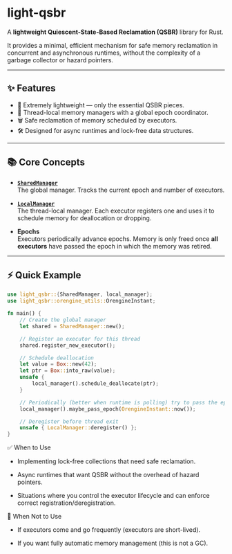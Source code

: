 # light-qsbr

A **lightweight Quiescent-State-Based Reclamation (QSBR)** library for Rust.

It provides a minimal, efficient mechanism for safe memory reclamation in concurrent
and asynchronous runtimes, without the complexity of a garbage collector or hazard pointers.

---

## ✨ Features

- 🚀 Extremely lightweight — only the essential QSBR pieces.
- 🧵 Thread-local memory managers with a global epoch coordinator.
- 🗑️ Safe reclamation of memory scheduled by executors.
- 🛠️ Designed for async runtimes and lock-free data structures.

---

## 📚 Core Concepts

- **[`SharedManager`](https://docs.rs/light-qsbr/latest/light_qsbr/struct.SharedManager.html)**  
  The global manager. Tracks the current epoch and number of executors.

- **[`LocalManager`](https://docs.rs/light-qsbr/latest/light_qsbr/struct.LocalManager.html)**  
  The thread-local manager.
  Each executor registers one and uses it to schedule
  memory for deallocation or dropping.

- **Epochs**  
  Executors periodically advance epochs.
  Memory is only freed once **all executors**
  have passed the epoch in which the memory was retired.

---

## ⚡ Quick Example

```rust
use light_qsbr::{SharedManager, local_manager};
use light_qsbr::orengine_utils::OrengineInstant;

fn main() {
    // Create the global manager
    let shared = SharedManager::new();

    // Register an executor for this thread
    shared.register_new_executor();

    // Schedule deallocation
    let value = Box::new(42);
    let ptr = Box::into_raw(value);
    unsafe {
        local_manager().schedule_deallocate(ptr);
    }

    // Periodically (better when runtime is polling) try to pass the epoch
    local_manager().maybe_pass_epoch(OrengineInstant::now());

    // Deregister before thread exit
    unsafe { LocalManager::deregister() };
}
```

✅ When to Use

- Implementing lock-free collections that need safe reclamation.

- Async runtimes that want QSBR without the overhead of hazard pointers.

- Situations where you control the executor lifecycle and can enforce correct registration/deregistration.

🚫 When Not to Use

- If executors come and go frequently (executors are short-lived).

- If you want fully automatic memory management (this is not a GC).